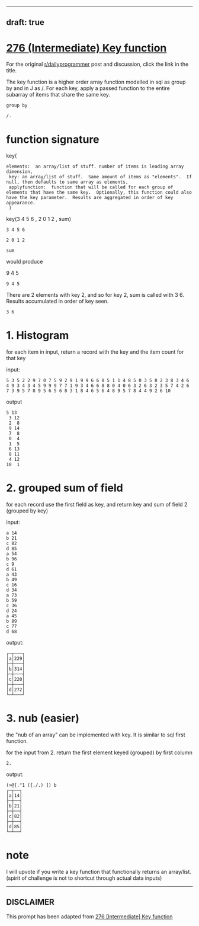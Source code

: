 ---
draft: true
----

# [276 (Intermediate) Key function](https://www.reddit.com/r/dailyprogrammer/comments/4tqy5c/20160720_challenge_276_intermediate_key_function/)

For the original [r/dailyprogrammer](https://www.reddit.com/r/dailyprogrammer/) post and discussion, click the link in the title.

The key function is a higher order array function modelled in sql as group by and in J as /.  For each key, apply a passed function to the entire subarray of items that share the same key.


```
group by
```

```
/.
```
# function signature
key(


```
elements:  an array/list of stuff. number of items is leading array dimension,
 key: an array/list of stuff.  Same amount of items as "elements".  If null, then defaults to same array as elements,
 applyfunction:  function that will be called for each group of elements that have the same key.  Optionally, this function could also have the key parameter.  Results are aggregated in order of key appearance.
 )
```
key(3 4 5 6 , 2 0 1 2 , sum)


```
3 4 5 6
```

```
2 0 1 2
```

```
sum
```
would produce

9 4 5


```
9 4 5
```
There are 2 elements with key 2, and so for key 2, sum is called with 3 6.  Results accumulated in order of key seen.


```
3 6
```
# 1. Histogram
for each item in input, return a record with the key and the item count for that key

input:


```
5 3 5 2 2 9 7 0 7 5 9 2 9 1 9 9 6 6 8 5 1 1 4 8 5 0 3 5 8 2 3 8 3 4 6 4 9 3 4 3 4 5 9 9 9 7 7 1 9 3 4 6 6 8 8 0 4 0 6 3 2 6 3 2 3 5 7 4 2 6 7 3 9 5 7 8 9 5 6 5 6 8 3 1 8 4 6 5 6 4 8 9 5 7 8 4 4 9 2 6 10
```
output 


```
5 13
 3 12
 2  8
 9 14
 7  8
 0  4
 1  5
 6 13
 8 11
 4 12
10  1
```
# 2. grouped sum of field
for each record use the first field as key, and return key and sum of field 2 (grouped by key)

input:


```
a 14
b 21
c 82
d 85
a 54
b 96
c 9 
d 61
a 43
b 49
c 16
d 34
a 73
b 59
c 36
d 24
a 45
b 89
c 77
d 68
```
output:


```
┌─┬───┐
│a│229│
├─┼───┤
│b│314│
├─┼───┤
│c│220│
├─┼───┤
│d│272│
└─┴───┘
```
# 3. nub (easier)
the "nub of an array" can be implemented with key.  It is similar to sql first function. 

for the input from 2. return the first element keyed (grouped) by first column


```
2.
```
output:


```
(>@{."1 ({./.) ]) b
┌─┬──┐
│a│14│
├─┼──┤
│b│21│
├─┼──┤
│c│82│
├─┼──┤
│d│85│
└─┴──┘
```
# note
I will upvote if you write a key function that functionally returns an array/list.  (spirit of challenge is not to shortcut through actual data inputs)


----
## **DISCLAIMER**
This prompt has been adapted from [276 [Intermediate] Key function](https://www.reddit.com/r/dailyprogrammer/comments/4tqy5c/20160720_challenge_276_intermediate_key_function/
)
